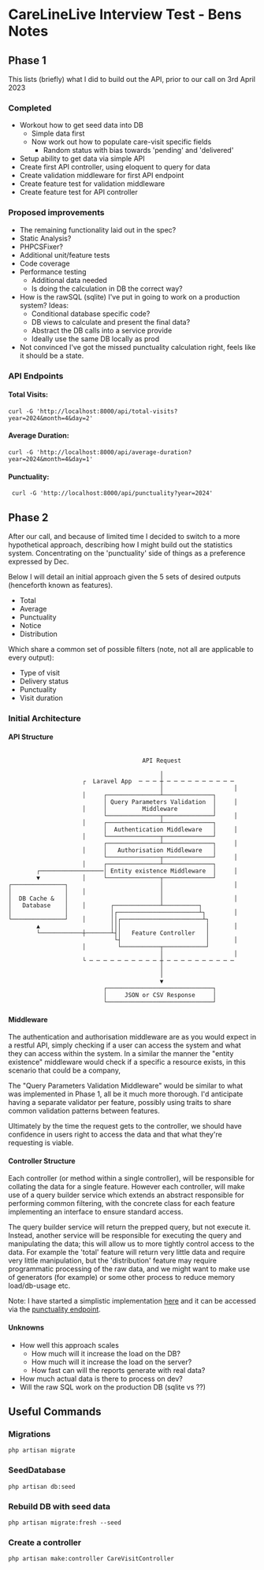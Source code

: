 # CareLineLive Interview Test - Bens Notes

## Phase 1

This lists (briefly) what I did to build out the API, prior to our call on 3rd April 2023

### Completed

- Workout how to get seed data into DB
    - Simple data first
    - Now work out how to populate care-visit specific fields
        - Random status with bias towards 'pending' and 'delivered'
- Setup ability to get data via simple API
- Create first API controller, using eloquent to query for data
- Create validation middleware for first API endpoint
- Create feature test for validation middleware
- Create feature test for API controller

### Proposed improvements

- The remaining functionality laid out in the spec?
- Static Analysis?
- PHPCSFixer?
- Additional unit/feature tests
- Code coverage
- Performance testing
    - Additional data needed
    - Is doing the calculation in DB the correct way?
- How is the rawSQL (sqlite) I've put in going to work on a production system? Ideas:
    - Conditional database specific code?
    - DB views to calculate and present the final data?
    - Abstract the DB calls into a service provide
    - Ideally use the same DB locally as prod
- Not convinced I've got the missed punctuality calculation right, feels like it should be a state.

### API Endpoints

#### Total Visits:

```shell
curl -G 'http://localhost:8000/api/total-visits?year=2024&month=4&day=2'
```

#### Average Duration:

```shell
curl -G 'http://localhost:8000/api/average-duration?year=2024&month=4&day=1'
```

#### Punctuality:

```shell
 curl -G 'http://localhost:8000/api/punctuality?year=2024'
```

## Phase 2

After our call, and because of limited time I decided to switch to a more hypothetical approach, describing how I might
build out the statistics system. Concentrating on the 'punctuality' side of things as a preference expressed by Dec.

Below I will detail an initial approach given the 5 sets of desired outputs (henceforth known as features).

- Total
- Average
- Punctuality
- Notice
- Distribution

Which share a common set of possible filters (note, not all are applicable to every output):

- Type of visit
- Delivery status
- Punctuality
- Visit duration

### Initial Architecture

#### API Structure

```
                                                                 
                                      API Request                
                                                                 
                                           │                     
                     ┌  Laravel App  ─ ─ ─ ┼ ─ ─ ─ ─ ─ ─ ─ ─ ─ ─ 
                                           │                    │
                     │     ┌───────────────┴──────────────┐      
                           │ Query Parameters Validation  │     │
                     │     │          Middleware          │      
                           └───────────────┬──────────────┘     │
                     │     ┌───────────────┴──────────────┐      
                           │  Authentication Middleware   │     │
                     │     └───────────────┬──────────────┘      
                           ┌───────────────┴──────────────┐     │
                     │     │   Authorisation Middleware   │      
                           └───────────────┬──────────────┘     │
                     │     ┌───────────────┴──────────────┐      
        ┌──────────────────│ Entity existence Middleware  │     │
        ▼            │     └───────────────┬──────────────┘      
┌───────────────┐                          │                    │
│               │    │                     │                     
│  DB Cache &   │                          │                    │
│   Database    │    │       ┌─────────────┴──────────┐          
│               │            │┌───────────────────────┴┐        │
└───────────────┘    │       ││┌───────────────────────┴┐        
        ▲                    │││                        │       │
        └────────────┼───────┴┤│   Feature Controller   │        
                              └┤                        │       │
                     │         └───────────┬────────────┘        
                                           │                    │
                     └ ─ ─ ─ ─ ─ ─ ─ ─ ─ ─ ┼ ─ ─ ─ ─ ─ ─ ─ ─ ─ ─ 
                                           │                     
                                           │                     
                                           ▼                     
                           ┌──────────────────────────────┐      
                           │     JSON or CSV Response     │      
                           └──────────────────────────────┘      
```

#### Middleware

The authentication and authorisation middleware are as you would expect in a restful API, simply checking if a user can
access the system and what they can access within the system. In a similar the manner the "entity existence" middleware
would check if a specific a resource exists, in this scenario that could be a company,

The "Query Parameters Validation Middleware" would be similar to what was implemented in Phase 1, all be it much more
thorough. I'd anticipate having a separate validator per feature, possibly using traits to share common validation
patterns between features.

Ultimately by the time the request gets to the controller, we should have confidence in users right to access
the data and that what they're requesting is viable.

#### Controller Structure

Each controller (or method within a single controller), will be responsible for collating the data for a single feature.
However each controller, will make use of a query builder service which extends an abstract responsible for performing
common filtering, with the concrete class for each feature implementing an interface to ensure standard access.

The query builder service will return the prepped query, but not execute it. Instead, another service will be
responsible for executing the query and manipulating the data; this will allow us to more tightly control access to
the data. For example the 'total' feature will return very little data and require very little manipulation, but the
'distribution' feature may require programmatic processing of the raw data, and we might want to make use of generators
(for example) or some other process to reduce memory load/db-usage etc.

Note: I have started a simplistic implementation [here](app%2FService%2FCareVisitStatistics%2FPunctuality.php) and it
can be accessed via the [punctuality endpoint](#Punctuality).

#### Unknowns

- How well this approach scales
    - How much will it increase the load on the DB?
    - How much will it increase the load on the server?
    - How fast can will the reports generate with real data?
- How much actual data is there to process on dev?
- Will the raw SQL work on the production DB (sqlite vs ??)

## Useful Commands

### Migrations

```shell
php artisan migrate
```

### SeedDatabase

```shell
php artisan db:seed
```

### Rebuild DB with seed data

```shell
php artisan migrate:fresh --seed
```

### Create a controller

```shell
php artisan make:controller CareVisitController
```
